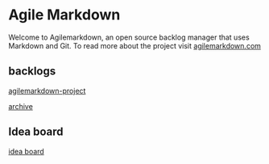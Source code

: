 # Agile Markdown

Welcome to Agilemarkdown, an open source backlog manager that uses Markdown and Git. To read more about the project visit [agilemarkdown.com](http://agilemarkdown.com)

## backlogs

[agilemarkdown-project](agilemarkdown-project.md)

[archive](agilemarkdown-project/archive.md)

## Idea board

[idea board](ideas.md)
